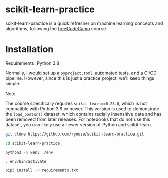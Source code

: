 # scikit-learn-practice

scikit-learn-practice is a quick refresher on machine learning concepts and algorithms, following the [freeCodeCamp](https://www.youtube.com/watch?v=0B5eIE_1vpU) course.


# Installation

Requirements: Python 3.8

Normally, I would set up a `pyproject.toml`, automated tests, and a CI/CD pipeline. However, since this is just a practice project, we'll keep things simple.

> [!NOTE]
> The course specifically requires `scikit-learn==0.23.0`, which is not compatible with Python 3.9 or newer. This version is used to demonstrate the `load_boston()` dataset, which contains racially insensitive data and has been removed from later releases. For notebooks that do not use this dataset, you can likely use a newer version of Python and scikit-learn.

```sh
git clone https://github.com/ryouze/scikit-learn-practice.git
```

```sh
cd scikit-learn-practice
```

```sh
python3 -m venv ./env
```

```sh
. env/bin/activate
```

```sh
pip3 install -r requirements.txt
```

